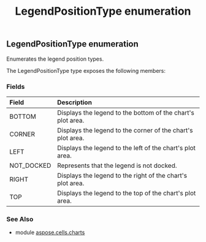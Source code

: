 ﻿---
title: LegendPositionType enumeration
second_title: Aspose.Cells for Python via .NET API References
description: 
type: docs
weight: 540
url: /aspose.cells.charts/legendpositiontype/
is_root: false
---

## LegendPositionType enumeration

Enumerates the legend position types.



The LegendPositionType type exposes the following members:

### Fields
| Field | Description |
| :- | :- |
| BOTTOM | Displays the legend to the bottom of the chart's plot area. |
| CORNER | Displays the legend to the corner of the chart's plot area. |
| LEFT | Displays the legend to the left of the chart's plot area. |
| NOT_DOCKED | Represents that the legend is not docked. |
| RIGHT | Displays the legend to the right of the chart's plot area. |
| TOP | Displays the legend to the top of the chart's plot area. |



### See Also
* module [aspose.cells.charts](..)
